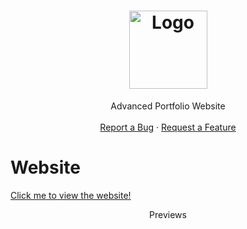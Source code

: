 <h1 align="center">
  <a href="https://github.com/RLX-OP/website">
    <img src="https://rlx-op.github.io/website/assets/images/rlx.png" alt="Logo" width="125" height="125">
  </a>
</h1>

<div align="center">
  Advanced Portfolio Website
  <br />
  <br />
  <a href="https://github.com/RLX-OP/website/issues/new?assignees=&labels=bug&title=bug%3A+">Report a Bug</a>
  ·
  <a href="https://github.com/RLX-OP/website/issues/new?assignees=&labels=enhancement&title=request%3A+">Request a Feature</a>
</div>

# Website
[Click me to view the website!](https://rlx-op.github.io/website/)

<div align="center">
    Previews
<br />
<br />

</div>
